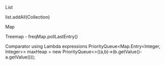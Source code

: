 

List

list.addAll(Collection<Datatype>)

Map


Treemap - freqMap.pollLastEntry()


Comparator using Lambda expressions
PriorityQueue<Map.Entry<Integer, Integer>> maxHeap = 
                         new PriorityQueue<>((a,b)->(b.getValue()-a.getValue()));
                         
                         